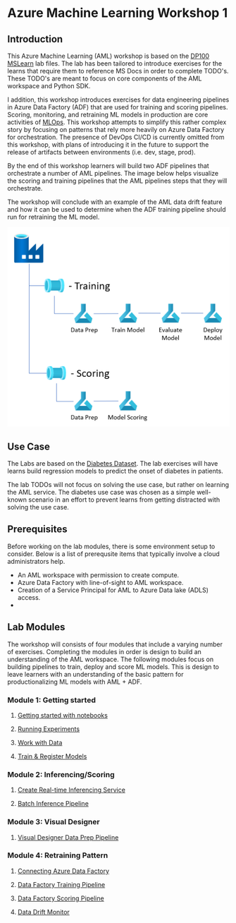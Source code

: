 # Azure Machine Learning Workshop 1

## Introduction
This Azure Machine Learning (AML) workshop is based on the [DP100 MSLearn](https://github.com/MicrosoftLearning/mslearn-dp100) lab files. The lab has been tailored to introduce exercises for the learns that require them to reference MS Docs in order to complete TODO's. These TODO's are meant to focus on core components of the AML workspace and Python SDK. 

I addition, this workshop introduces exercises for data engineering pipelines in Azure Data Factory (ADF) that are used for training and scoring pipelines. Scoring, monitoring, and retraining ML models in production are core activities of [MLOps](https://en.wikipedia.org/wiki/MLOps). This workshop attempts to simplify this rather complex story by focusing on patterns that rely more heavily on Azure Data Factory for orchestration. The presence of DevOps CI/CD is currently omitted from this workshop, with plans of introducing it in the future to support the release of artifacts between environments (i.e. dev, stage, prod).

By the end of this workshop learners will build two ADF pipelines that orchestrate a number of AML pipelines. The image below helps visualize the scoring and training pipelines that the AML pipelines steps that they will orchestrate.

The workshop will conclude with an example of the AML data drift feature and how it can be used to determine when the ADF training pipeline should run for retraining the ML model.

![ADF pipelines for training and scoring that call AML pipelines for each step of the process](./code/img/readmearchitecture.png)

## Use Case

The Labs are based on the [Diabetes Dataset](https://www.kaggle.com/mathchi/diabetes-data-set). The lab exercises will have learns build regression models to predict the onset of diabetes in patients.

The lab TODOs will not focus on solving the use case, but rather on learning the AML service. The diabetes use case was chosen as a simple well-known scenario in an effort to prevent learns from getting distracted with solving the use case.

## Prerequisites
Before working on the lab modules, there is some environment setup to consider. Below is a list of prerequsite items that typically involve a cloud administrators help.

- An AML workspace with permission to create compute.
- Azure Data Factory with line-of-sight to AML workspace.
- Creation of a Service Principal for AML to Azure Data lake (ADLS) access.
- 

## Lab Modules
The workshop will consists of four modules that include a varying number of exercises. Completing the modules in order is design to build an understanding of the AML workspace. The following modules focus on building pipelines to train, deploy and score ML models. This is design to leave learners with an understanding of the basic pattern for productionalizing ML models with AML + ADF.

### Module 1: Getting started 

1. [Getting started with notebooks](../code/Get%20Started%20with%20Notebooks.ipynb)

1. [Running Experiments]()

1. [Work with Data]()

1. [Train & Register Models]()

### Module 2: Inferencing/Scoring

1. [Create Real-time Inferencing Service]()

1. [Batch Inference Pipeline]()

### Module 3: Visual Designer

1. [Visual Designer Data Prep Pipeline]()

### Module 4: Retraining Pattern

1. [Connecting Azure Data Factory]()

1. [Data Factory Training Pipeline]() 

1. [Data Factory Scoring Pipeline]()

1. [Data Drift Monitor]()